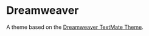 # Dreamweaver

A theme based on the [Dreamweaver TextMate Theme](http://colorsublime.com/theme/Dreamweaver).
